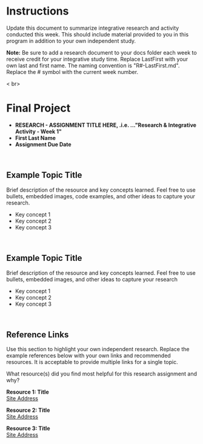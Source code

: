 # Instructions 
Update this document to summarize integrative research and activity conducted this week. This should include material provided to you in this program in addition to your own independent study.    

**Note:** Be sure to add a research document to your docs folder each week to receive credit for your integrative study time. Replace LastFirst with your own last and first name. The naming convention is "R#-LastFirst.md". Replace the # symbol with the current week number.   

< br>

# Final Project 

* **RESEARCH - ASSIGNMENT TITLE HERE, .i.e. ..."Research & Integrative Activity - Week 1"**
* **First Last Name**
* **Assignment Due Date**

<br>

## Example Topic Title
Brief description of the resource and key concepts learned. Feel free to use bullets, embedded images, code examples, and other ideas to capture your research.  

* Key concept 1
* Key concept 2
* Key concept 3 

<br>

## Example Topic Title
Brief description of the resource and key concepts learned. Feel free to use bullets, embedded images, and other ideas to capture your research  

* Key concept 1
* Key concept 2
* Key concept 3 





<br>

## Reference Links
Use this section to highlight your own independent research. Replace the example references below with your own links and recommended resources. It is acceptable to provide multiple links for a single topic.  

What resource(s) did you find most helpful for this research assignment and why? 


**Resource 1: Title**  
[Site Address](https://www.someaddress.com/full/url/)  

**Resource 2: Title**    
[Site Address](https://www.someaddress.com/full/url/)

**Resource 3: Title**      
[Site Address](https://www.someaddress.com/full/url/)




